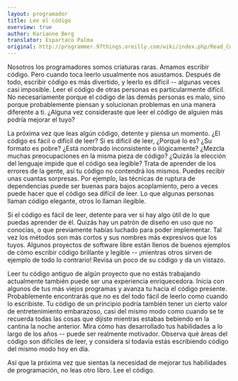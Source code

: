 ```yaml
---
layout: programador
title: Lee el código
overview: true
author: Karianne Berg
translator: Espartaco Palma
original: http://programmer.97things.oreilly.com/wiki/index.php/Read_Code
---
```


Nosotros los programadores somos criaturas raras. Amamos escribir
código. Pero cuando toca leerlo usualmente nos asustamos. Después de
todo, escribir código es más divertido, y leerlo es difícil -- algunas
veces casi imposible. Leer el código de otras personas es
particularmente difícil. No necesariamente porque el código de las demás
personas es malo, sino porque probablemente piensan y solucionan
problemas en una manera diferente a ti. ¿Alguna vez consideraste que
leer el código de alguien más podría mejorar el tuyo?

La próxima vez que leas algún código, detente y piensa un momento. ¿El
código es fácil o difícil de leer? Si es difícil de leer, ¿Porqué lo es?
¿Su formato es pobre? ¿Está nombrado inconsistente o ilógicamente?
¿Mezcla muchas preocupaciones en la misma pieza de código? ¿Quizás la
elección del lenguaje impide que el código sea legible? Trata de
aprender de los errores de la gente, así tu código no contendrá los
mismos. Puedes recibir unas cuantas sorpresas. Por ejemplo, las técnicas
de ruptura de dependencias puede ser buenas para bajos acoplamiento,
pero a veces puede hacer que el código sea difícil de leer. Lo que
algunas personas llaman código elegante, otros lo llaman ilegible.

Si el código es fácil de leer, detente para ver si hay algo útil de lo
que puedas aprender de él. Quizás hay un patrón de diseño en uso que no
conocías, o que previamente habías luchado para poder implementar. Tal
vez los métodos son más cortos y sus nombres más expresivos que los
tuyos. Algunos proyectos de software libre están llenos de buenos
ejemplos de cómo escribir código brillante y legible -- ¡mientras otros
sirven de ejemplo de todo lo contrario! Revisa un poco de su código y da
un vistazo.

Leer tu código antiguo de algún proyecto que no estás trabajando
actualmente también puede ser una experiencia enriquecedora. Inicia con
algunos de tus más viejos programas y avanza tu hacia el código
presente. Probablemente encontrarás que no es del todo fácil de leerlo
como cuando lo escribiste. Tu código de un principio podría también
tener un cierto valor de entretenimiento embarazoso, casi del mismo modo
como cuando se te recuerda todas las cosas que dijiste mientras estabas
bebiendo en la cantina la noche anterior. Mira cómo has desarrollado tus
habilidades a lo largo de los años -- puede ser realmente motivador.
Observa qué áreas del código son difíciles de leer, y considera si
todavía estás escribiendo código del mismo modo hoy en día.

Así que la próxima vez que sientas la necesidad de mejorar tus
habilidades de programación, no leas otro libro. Lee el código.

